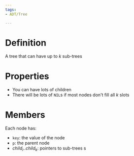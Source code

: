```yaml
---
tags:
- ADT/Tree

---
```

# Definition
A tree that can have up to $k$ sub-trees

# Properties
- You can have lots of children
- There will be lots of `NIL`s if most nodes don't fill all $k$ slots

# Members
Each node has:
- `key`: the value of the node
- `p`: the parent node
- $child_{i}..child_{k}$: pointers to sub-trees
s

